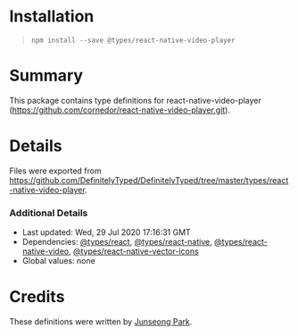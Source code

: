 # Installation
> `npm install --save @types/react-native-video-player`

# Summary
This package contains type definitions for react-native-video-player (https://github.com/cornedor/react-native-video-player.git).

# Details
Files were exported from https://github.com/DefinitelyTyped/DefinitelyTyped/tree/master/types/react-native-video-player.

### Additional Details
 * Last updated: Wed, 29 Jul 2020 17:16:31 GMT
 * Dependencies: [@types/react](https://npmjs.com/package/@types/react), [@types/react-native](https://npmjs.com/package/@types/react-native), [@types/react-native-video](https://npmjs.com/package/@types/react-native-video), [@types/react-native-vector-icons](https://npmjs.com/package/@types/react-native-vector-icons)
 * Global values: none

# Credits
These definitions were written by [Junseong Park](https://github.com/Kweiza).
